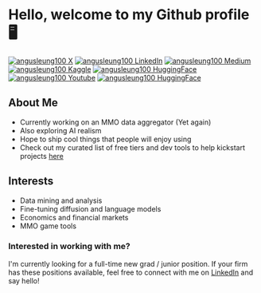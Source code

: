 # Hello, welcome to my Github profile 🖥️
[![angusleung100 X](https://img.shields.io/badge/X-000000?style=for-the-badge&logo=x&logoColor=white)](https://x.com/angusleung100)
[![angusleung100 LinkedIn](https://img.shields.io/badge/LinkedIn-0077B5?style=for-the-badge&logo=linkedinlogoColor=white)](https://www.linkedin.com/in/angus-leung/)
[![angusleung100 Medium](https://img.shields.io/badge/Medium-12100E?style=for-the-badge&logo=medium&logoColor=white)](https://angusleung100.substack.com/)
[![angusleung100 Kaggle](https://img.shields.io/badge/Kaggle-20BEFF?style=for-the-badge&logo=Kaggle&logoColor=white)](https://kaggle.com/angusleung100)
[![angusleung100 HuggingFace](https://img.shields.io/badge/-HuggingFace-FDEE21?style=for-the-badge&logo=HuggingFace&logoColor=black)](https://huggingface.co/angusleung100/)
[![angusleung100 Youtube](https://img.shields.io/badge/YouTube-FF0000?style=for-the-badge&logo=youtube&logoColor=white)](https://www.youtube.com/@angusleung100)
[![angusleung100 HuggingFace](https://img.shields.io/badge/Twitch-9146FF?style=for-the-badge&logo=twitch&logoColor=white)](https://www.twitch.tv/angusleung100ttv)

## About Me
- Currently working on an MMO data aggregator (Yet again)
- Also exploring AI realism
- Hope to ship cool things that people will enjoy using
- Check out my curated list of free tiers and dev tools to help kickstart projects [here](https://medium.com/@angusleung100/free-web-hosting-and-other-hosting-providers-list-technology-is-key-af379f171609)

## Interests
- Data mining and analysis
- Fine-tuning diffusion and language models
- Economics and financial markets
- MMO game tools

### Interested in working with me?
I'm currently looking for a full-time new grad / junior position. If your firm has these positions available, feel free to connect with me on [LinkedIn](https://www.linkedin.com/in/angus-leung/) and say hello!


<!--
**angusleung100/angusleung100** is a ✨ _special_ ✨ repository because its `README.md` (this file) appears on your GitHub profile.

Here are some ideas to get you started:

- 🔭 I’m currently working on ...
- 🌱 I’m currently learning ...
- 👯 I’m looking to collaborate on ...
- 🤔 I’m looking for help with ...
- 💬 Ask me about ...
- 📫 How to reach me: ...
- 😄 Pronouns: ...
- ⚡ Fun fact: ...
-->
